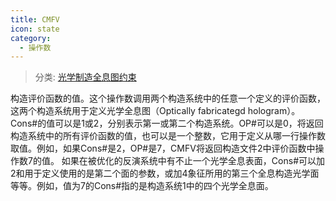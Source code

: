 ```yaml
---
title: CMFV
icon: state
category:
  - 操作数
---
```


> 分类: [光学制造全息图约束](/hb/operands/135/892/  "Zemax 操作数 光学制造全息图约束")

构造评价函数的值。这个操作数调用两个构造系统中的任意一个定义的评价函数，这两个构造系统用于定义光学全息图（Optically fabricategd hologram）。Cons#的值可以是1或2，分别表示第一或第二个构造系统。OP#可以是0，将返回构造系统中的所有评价函数的值，也可以是一个整数，它用于定义从哪一行操作数取值。例如，如果Cons#是2，OP#是7，CMFV将返回构造文件2中评价函数中操作数7的值。 
如果在被优化的反演系统中有不止一个光学全息表面，Cons#可以加2和用于定义使用的是第二个面的参数，或加4象征所用的第三个全息构造光学面等等。例如，值为7的Cons#指的是构造系统1中的四个光学全息面。